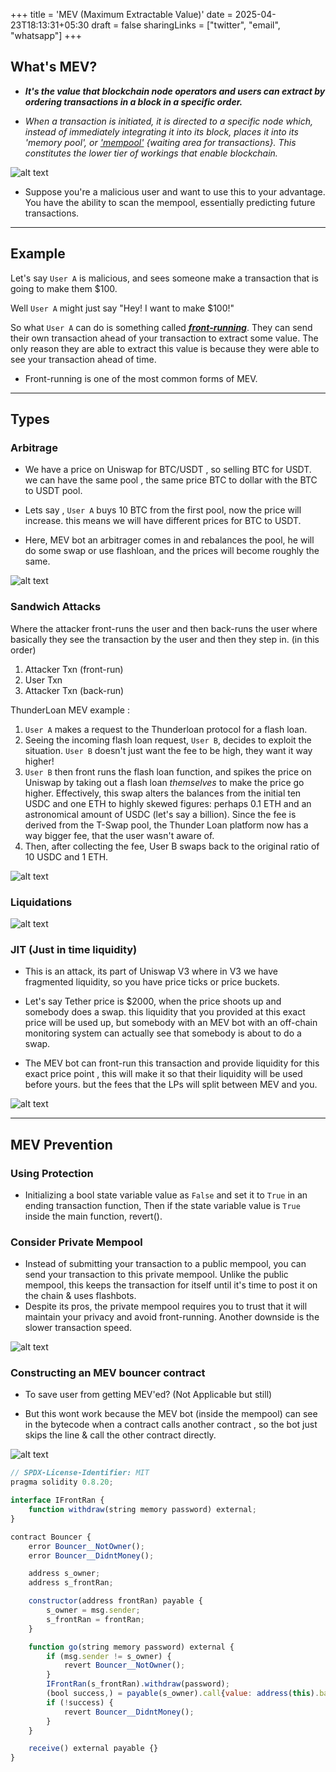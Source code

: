 +++
title = 'MEV (Maximum Extractable Value)'
date = 2025-04-23T18:13:31+05:30
draft = false
sharingLinks = ["twitter", "email", "whatsapp"]
+++

## What's MEV?
- ***It's the value that blockchain node operators and users can extract by ordering transactions in a block in a specific order.***

- *When a transaction is initiated, it is directed to a specific node which, instead of immediately integrating it into its block, places it into its 'memory pool', or <u>'mempool'</u> {waiting area for transactions}. This constitutes the lower tier of workings that enable blockchain.*


![alt text](img1.png)

- Suppose you're a malicious user and want to use this to your advantage. You have the ability to scan the mempool, essentially predicting future transactions.

---
## Example 
Let's say `User A` is malicious, and sees someone make a transaction that is going to make them $100.  

Well `User A` might just say "Hey! I want to make $100!" 

So what `User A` can do is something called <u>*__front-running__*</u>. They can send their own transaction ahead of your transaction to extract some value. The only reason they are able to extract this value is because they were able to see your transaction ahead of time.  
- Front-running is one of the most common forms of MEV. 

---
## Types 

### Arbitrage

- We have a price on Uniswap for BTC/USDT , so selling BTC for USDT. we can have the same pool , the same price BTC to dollar with the BTC to USDT pool.

- Lets say , `User A` buys 10 BTC from the first pool, now the price will increase. this means we will have different prices for BTC to USDT.

- Here, MEV bot an arbitrager comes in and rebalances the pool, he will do some swap or use flashloan,  and the prices will become roughly the same.

![alt text](img2.png)

### Sandwich Attacks

Where the attacker front-runs the user and then back-runs the user where basically they see the transaction by the user and then they step in. (in this order)
1. Attacker Txn (front-run)
2. User Txn
3. Attacker Txn (back-run)

ThunderLoan MEV example : 
1. `User A` makes a request to the Thunderloan protocol for a flash loan.
2. Seeing the incoming flash loan request, `User B`, decides to exploit the situation. `User B` doesn't just want the fee to be high, they want it way higher!
3. `User B` then front runs the flash loan function, and spikes the price on Uniswap by taking out a flash loan _themselves_ to make the price go higher. Effectively, this swap alters the balances from the initial ten USDC and one ETH to highly skewed figures: perhaps 0.1 ETH and an astronomical amount of USDC (let's say a billion). Since the fee is derived from the T-Swap pool, the Thunder Loan platform now has a way bigger fee, that the user wasn't aware of.
4. Then, after collecting the fee, User B swaps back to the original ratio of 10 USDC and 1 ETH.


![alt text](img3.png)


### Liquidations 


![alt text](img4.png)



### JIT (Just in time liquidity)

- This is an attack, its part of Uniswap V3 where in V3 we have fragmented liquidity, so you have price ticks or price buckets.

- Let's say Tether price is $2000, when the price shoots up and somebody does a swap. this liquidity that you provided at this exact price will be used up, but somebody with an MEV bot with an off-chain monitoring system can actually see that somebody is about to do a swap.

- The MEV bot can front-run this transaction and provide liquidity for this exact price point , this will make it so that their liquidity will be used before yours. but the fees  that the LPs will split between MEV and you.

![alt text](img5.png)


---

## MEV Prevention

### Using Protection 

- Initializing a bool state variable value as `False` and set it to `True` in an ending transaction function, Then if the state variable value is `True` inside the main function, revert().

### Consider Private Mempool 

- Instead of submitting your transaction to a public mempool, you can send your transaction to this private mempool. Unlike the public mempool, this keeps the transaction for itself until it's time to post it on the chain & uses flashbots.  
- Despite its pros, the private mempool requires you to trust that it will maintain your privacy and avoid front-running. Another downside is the slower transaction speed.  


![alt text](img7.png)


### Constructing an MEV bouncer contract
-  To save user from getting MEV'ed? (Not Applicable but still)

- But this wont work because the MEV bot (inside the mempool) can see in the bytecode when a contract calls another contract , so the bot just skips the line & call the other contract directly.



![alt text](img8.png)

```javascript
// SPDX-License-Identifier: MIT
pragma solidity 0.8.20;

interface IFrontRan {
    function withdraw(string memory password) external;
}

contract Bouncer {
    error Bouncer__NotOwner();
    error Bouncer__DidntMoney();

    address s_owner;
    address s_frontRan;

    constructor(address frontRan) payable {
        s_owner = msg.sender;
        s_frontRan = frontRan;
    }

    function go(string memory password) external {
        if (msg.sender != s_owner) {
            revert Bouncer__NotOwner();
        }
        IFrontRan(s_frontRan).withdraw(password);
        (bool success,) = payable(s_owner).call{value: address(this).balance}("");
        if (!success) {
            revert Bouncer__DidntMoney();
        }
    }

    receive() external payable {}
}
```




